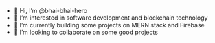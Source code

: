 - 👋 Hi, I’m @bhai-bhai-hero
- 👀 I’m interested in software development and blockchain technology
- 🌱 I’m currently building some projects on MERN stack and Firebase
- 💞️ I’m looking to collaborate on some good projects


<!---
bhai-bhai-hero/bhai-bhai-hero is a ✨ special ✨ repository because its `README.md` (this file) appears on your GitHub profile.
You can click the Preview link to take a look at your changes.
--->
